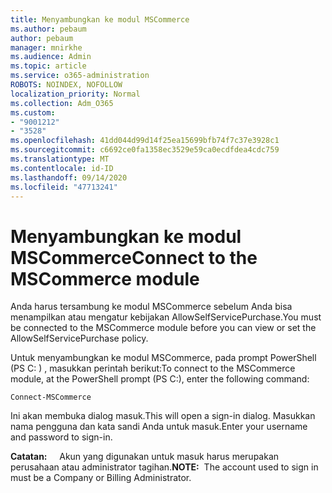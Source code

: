 ```yaml
---
title: Menyambungkan ke modul MSCommerce
ms.author: pebaum
author: pebaum
manager: mnirkhe
ms.audience: Admin
ms.topic: article
ms.service: o365-administration
ROBOTS: NOINDEX, NOFOLLOW
localization_priority: Normal
ms.collection: Adm_O365
ms.custom:
- "9001212"
- "3528"
ms.openlocfilehash: 41dd044d99d14f25ea15699bfb74f7c37e3928c1
ms.sourcegitcommit: c6692ce0fa1358ec3529e59ca0ecdfdea4cdc759
ms.translationtype: MT
ms.contentlocale: id-ID
ms.lasthandoff: 09/14/2020
ms.locfileid: "47713241"
---
```

# <a name="connect-to-the-mscommerce-module"></a><span data-ttu-id="06763-102">Menyambungkan ke modul MSCommerce</span><span class="sxs-lookup"><span data-stu-id="06763-102">Connect to the MSCommerce module</span></span>

<span data-ttu-id="06763-103">Anda harus tersambung ke modul MSCommerce sebelum Anda bisa menampilkan atau mengatur kebijakan AllowSelfServicePurchase.</span><span class="sxs-lookup"><span data-stu-id="06763-103">You must be connected to the MSCommerce module before you can view or set the AllowSelfServicePurchase policy.</span></span>  

<span data-ttu-id="06763-104">Untuk menyambungkan ke modul MSCommerce, pada prompt PowerShell (PS C: \) , masukkan perintah berikut:</span><span class="sxs-lookup"><span data-stu-id="06763-104">To connect to the MSCommerce module, at the PowerShell prompt (PS C:\), enter the following command:</span></span>

`Connect-MSCommerce`

<span data-ttu-id="06763-105">Ini akan membuka dialog masuk.</span><span class="sxs-lookup"><span data-stu-id="06763-105">This will open a sign-in dialog.</span></span> <span data-ttu-id="06763-106">Masukkan nama pengguna dan kata sandi Anda untuk masuk.</span><span class="sxs-lookup"><span data-stu-id="06763-106">Enter your username and password to sign-in.</span></span>

<span data-ttu-id="06763-107">**Catatan:** &nbsp; &nbsp; Akun yang digunakan untuk masuk harus merupakan perusahaan atau administrator tagihan.</span><span class="sxs-lookup"><span data-stu-id="06763-107">**NOTE:**&nbsp;&nbsp;The account used to sign in must be a Company or Billing Administrator.</span></span>
